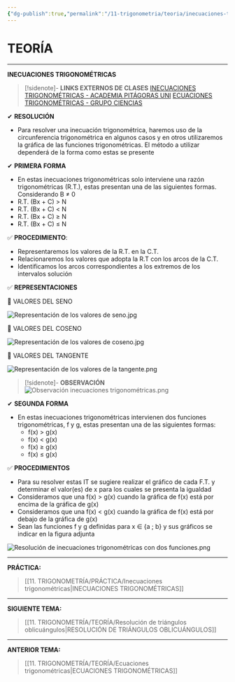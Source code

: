 ```yaml
---
{"dg-publish":true,"permalink":"/11-trigonometria/teoria/inecuaciones-trigonometricas/","tags":["Trigonometría","Álgebra","Teoría"]}
---
```


# TEORÍA
---
**INECUACIONES TRIGONOMÉTRICAS**

>[!sidenote]- **LINKS EXTERNOS DE CLASES** 
>[INECUACIONES TRIGONOMÉTRICAS - ACADEMIA PITÁGORAS UNI](https://www.youtube.com/watch?v=-GWkjTVRKts) 
>[ECUACIONES TRIGONOMÉTRICAS - GRUPO CIENCIAS](https://www.youtube.com/watch?v=-_5iHdfcTuk) 

✔ **RESOLUCIÓN**
- Para resolver una inecuación trigonométrica, haremos uso de la circunferencia trigonométrica en algunos casos y en otros utilizaremos la gráfica de las funciones trigonométricas. El método a utilizar dependerá de la forma como estas se presente

✔ **PRIMERA FORMA**
- En estas inecuaciones trigonométricas solo interviene una razón trigonométricas (R.T.), estas presentan una de las siguientes formas. Considerando B ≠ 0
- R.T. (Bx + C) > N
- R.T. (Bx + C) < N
- R.T. (Bx + C) ≥ N
- R.T. (Bx + C) ≤ N

✅ **PROCEDIMIENTO**:
- Representaremos los valores de la R.T. en la C.T.
- Relacionaremos los valores que adopta la R.T con los arcos de la C.T.
- Identificamos los arcos correspondientes a los extremos de los intervalos solución

✅ **REPRESENTACIONES**

🔹 VALORES DEL SENO

![Representación de los valores de seno.jpg](/img/user/1.%20ELEMENTOS%20GR%C3%81FICOS/Representaci%C3%B3n%20de%20los%20valores%20de%20seno.jpg)

🔹 VALORES DEL COSENO

![Representación de los valores de coseno.jpg](/img/user/1.%20ELEMENTOS%20GR%C3%81FICOS/Representaci%C3%B3n%20de%20los%20valores%20de%20coseno.jpg)

🔹 VALORES DEL TANGENTE

![Representación de los valores de la tangente.png](/img/user/1.%20ELEMENTOS%20GR%C3%81FICOS/Representaci%C3%B3n%20de%20los%20valores%20de%20la%20tangente.png)

>[!sidenote]- **OBSERVACIÓN**
![Observación inecuaciones trigonométricas.png](/img/user/1.%20ELEMENTOS%20GR%C3%81FICOS/Observaci%C3%B3n%20inecuaciones%20trigonom%C3%A9tricas.png)

✔ **SEGUNDA FORMA**
- En estas inecuaciones trigonométricas intervienen dos funciones trigonométricas, f y g, estas presentan una de las siguientes formas:
	- f(x) > g(x)
	- f(x) < g(x)
	- f(x) ≥ g(x)
	- f(x) ≤ g(x)

✅ **PROCEDIMIENTOS**
- Para su resolver estas IT se sugiere realizar el gráfico de cada F.T. y determinar el valor(es) de x para los cuales se presenta la igualdad
- Consideramos que una f(x) > g(x) cuando la gráfica de f(x) está por encima de la gráfica de g(x)
- Consideramos que una f(x) < g(x) cuando la gráfica de f(x) está por debajo de la gráfica de g(x)
- Sean las funciones f y g definidas para x ∈ {a ; b} y sus gráficos se indicar en la figura adjunta

![Resolución de inecuaciones trigonométricas con dos funciones.png](/img/user/1.%20ELEMENTOS%20GR%C3%81FICOS/Resoluci%C3%B3n%20de%20inecuaciones%20trigonom%C3%A9tricas%20con%20dos%20funciones.png)

---
**PRÁCTICA:** 
>[[11. TRIGONOMETRÍA/PRÁCTICA/Inecuaciones trigonométricas\|INECUACIONES TRIGONOMÉTRICAS]]

---
**SIGUIENTE TEMA:** 
>[[11. TRIGONOMETRÍA/TEORÍA/Resolución de triángulos oblicuángulos\|RESOLUCIÓN DE TRIÁNGULOS OBLICUÁNGULOS]]

---
**ANTERIOR TEMA:** 
>[[11. TRIGONOMETRÍA/TEORÍA/Ecuaciones trigonométricas\|ECUACIONES TRIGONOMÉTRICAS]]


